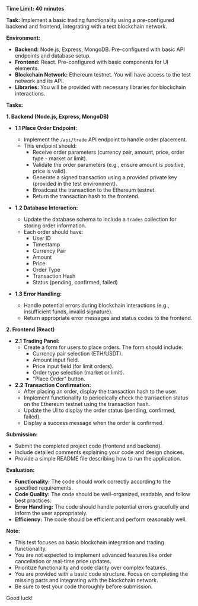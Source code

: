**Time Limit: 40 minutes**

**Task:** Implement a basic trading functionality using a pre-configured backend and frontend, integrating with a test blockchain network.

**Environment:**

- **Backend:** Node.js, Express, MongoDB. Pre-configured with basic API endpoints and database setup.
- **Frontend:** React. Pre-configured with basic components for UI elements.
- **Blockchain Network:** Ethereum testnet. You will have access to the test network and its API.
- **Libraries:** You will be provided with necessary libraries for blockchain interactions.

**Tasks:**

**1. Backend (Node.js, Express, MongoDB)**

- **1.1 Place Order Endpoint:**

  - Implement the `/api/trade` API endpoint to handle order placement.
  - This endpoint should:
    - Receive order parameters (currency pair, amount, price, order type - market or limit).
    - Validate the order parameters (e.g., ensure amount is positive, price is valid).
    - Generate a signed transaction using a provided private key (provided in the test environment).
    - Broadcast the transaction to the Ethereum testnet.
    - Return the transaction hash to the frontend.

- **1.2 Database Interaction:**

  - Update the database schema to include a `trades` collection for storing order information.
  - Each order should have:
    - User ID
    - Timestamp
    - Currency Pair
    - Amount
    - Price
    - Order Type
    - Transaction Hash
    - Status (pending, confirmed, failed)

- **1.3 Error Handling:**
  - Handle potential errors during blockchain interactions (e.g., insufficient funds, invalid signature).
  - Return appropriate error messages and status codes to the frontend.

**2. Frontend (React)**

- **2.1 Trading Panel:**
  - Create a form for users to place orders. The form should include:
    - Currency pair selection (ETH/USDT).
    - Amount input field.
    - Price input field (for limit orders).
    - Order type selection (market or limit).
    - "Place Order" button.
- **2.2 Transaction Confirmation:**
  - After placing an order, display the transaction hash to the user.
  - Implement functionality to periodically check the transaction status on the Ethereum testnet using the transaction hash.
  - Update the UI to display the order status (pending, confirmed, failed).
  - Display a success message when the order is confirmed.

**Submission:**

- Submit the completed project code (frontend and backend).
- Include detailed comments explaining your code and design choices.
- Provide a simple README file describing how to run the application.

**Evaluation:**

- **Functionality:** The code should work correctly according to the specified requirements.
- **Code Quality:** The code should be well-organized, readable, and follow best practices.
- **Error Handling:** The code should handle potential errors gracefully and inform the user appropriately.
- **Efficiency:** The code should be efficient and perform reasonably well.

**Note:**

- This test focuses on basic blockchain integration and trading functionality.
- You are not expected to implement advanced features like order cancellation or real-time price updates.
- Prioritize functionality and code clarity over complex features.
- You are provided with a basic code structure. Focus on completing the missing parts and integrating with the blockchain network.
- Be sure to test your code thoroughly before submission.

Good luck!

